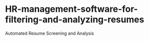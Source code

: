 # HR-management-software-for-filtering-and-analyzing-resumes

Automated Resume Screening and Analysis
